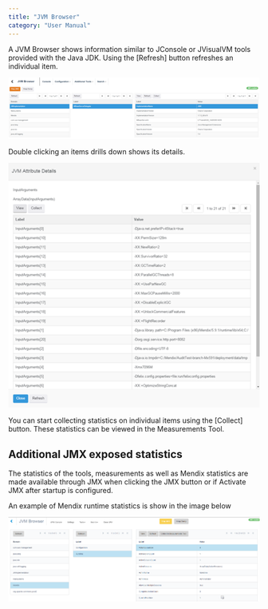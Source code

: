 ```yaml
---
title: "JVM Browser"
category: "User Manual"
---
```

A JVM Browser shows information similar to JConsole or JVisualVM tools provided with the Java JDK. Using the [Refresh] button refreshes an individual item.

 ![](attachments/JVM_Browser/Overview.png)                

Double clicking an items drills down shows its details.

 ![](attachments/JVM_Browser/Details.png)

You can start collecting statistics on individual items using the [Collect] button. These statistics can be viewed in the Measurements Tool.

## Additional JMX exposed statistics

The statistics of the tools, measurements as well as Mendix statistics are made available through JMX when clicking the JMX button or if Activate JMX after startup is configured.

An example of Mendix runtime statistics is show in the image below

 ![](attachments/JVM_Browser/Additional_JMX.png)
